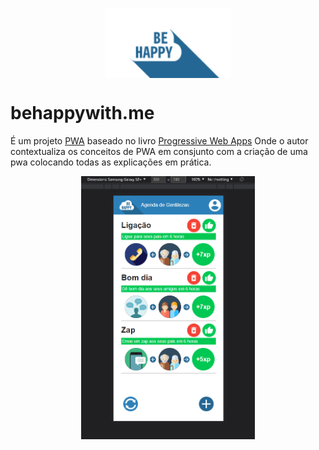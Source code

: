 <p align="center">
  <img src="./front-end/public/img/logo.png" width="200px" align="center" alt="behappywith.me logo" />
</p>

# behappywith.me

É um projeto [PWA](https://learn.microsoft.com/en-us/microsoft-edge/progressive-web-apps-chromium/) baseado no livro [Progressive Web Apps](https://www.casadocodigo.com.br/products/livro-pwa)
Onde o autor contextualiza os conceitos de PWA em consjunto com a criação de uma pwa colocando todas as explicações em prática.
<p align="center">
  <img src="./front-end/public/img/pwa.png" width="55%" align="center" alt="screenshot" />
</p>

